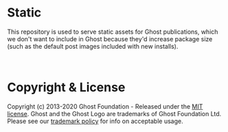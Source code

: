 # Static

This repository is used to serve static assets for Ghost publications, which we don't want to include in Ghost because they'd increase package size (such as the default post images included with new installs).

&nbsp;


# Copyright & License

Copyright (c) 2013-2020 Ghost Foundation - Released under the [MIT license](LICENSE). Ghost and the Ghost Logo are trademarks of Ghost Foundation Ltd. Please see our [trademark policy](https://ghost.org/trademark/) for info on acceptable usage.
